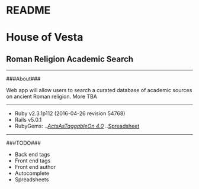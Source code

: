 # README
# House of Vesta
## Roman Religion Academic Search
---
###About###

Web app will allow users to search a curated database of academic sources on ancient Roman religion. More TBA

---

* Ruby v2.3.1p112 (2016-04-26 revision 54768)
* Rails v5.0.1
* RubyGems:
..*[ActsAsTaggableOn 4.0](https://github.com/mbleigh/acts-as-taggable-on)
..*[Spreadsheet](https://github.com/zdavatz/spreadsheet)

---
###TODO###

* Back end tags
* Front end tags
* Front end author
* Autocomplete
* Spreadsheets